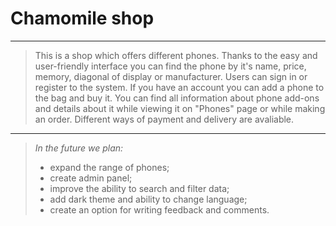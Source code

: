 # Chamomile shop
***
> This is a shop which offers different phones. Thanks to the easy and user-friendly interface you can find the phone by it's name, price, memory, diagonal of display or manufacturer. Users can sign in or register to the system. If you have an account you can add a phone to the bag and buy it. You can find all information about phone add-ons and details about it while viewing it on "Phones" page or while making an order. Different ways of payment and delivery are avaliable.
***
> _In the future we plan:_
> - expand the range of phones;
> - create admin panel;
> - improve the ability to search and filter data;
> - add dark theme and ability to change language;
> - create an option for writing feedback and comments.
